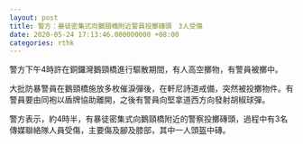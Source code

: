 ```yaml
---
layout: post
title: 警方：暴徒密集式向鵝頸橋附近警員投擲磚頭　3人受傷
date: 2020-05-24 17:13:46.000000000 +08:00
categories: rthk
---
```


警方下午4時許在銅鑼灣鵝頸橋進行驅散期間，有人高空擲物，有警員被擲中。

大批防暴警員在鵝頸橋施放多枚催淚彈後，在軒尼詩道戒備，突然被投擲物件。有警員要由同袍以盾牌協助離開，之後有警員向堅拿道西方向發射胡椒球彈。

警方表示，約4時半，有暴徒密集式向鵝頸橋附近的警察投擲磚頭，過程中有3名傳媒聯絡隊人員受傷，主要傷及腳及膝部，其中一人頭盔中磚。
